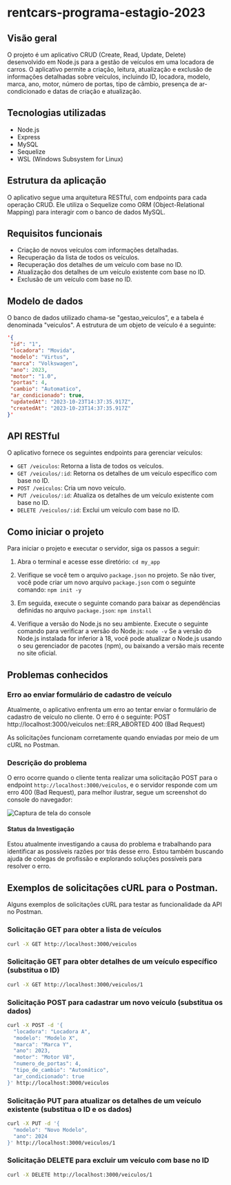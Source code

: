 # rentcars-programa-estagio-2023

## Visão geral

O projeto é um aplicativo CRUD (Create, Read, Update, Delete) desenvolvido em Node.js para a gestão de veículos em uma locadora de carros. O aplicativo permite a criação, leitura, atualização e exclusão de informações detalhadas sobre veículos, incluindo ID, locadora, modelo, marca, ano, motor, número de portas, tipo de câmbio, presença de ar-condicionado e datas de criação e atualização.

## Tecnologias utilizadas

- Node.js
- Express
- MySQL
- Sequelize
- WSL (Windows Subsystem for Linux)

## Estrutura da aplicação

O aplicativo segue uma arquitetura RESTful, com endpoints para cada operação CRUD. Ele utiliza o Sequelize como ORM (Object-Relational Mapping) para interagir com o banco de dados MySQL.

## Requisitos funcionais

- Criação de novos veículos com informações detalhadas.
- Recuperação da lista de todos os veículos.
- Recuperação dos detalhes de um veículo com base no ID.
- Atualização dos detalhes de um veículo existente com base no ID.
- Exclusão de um veículo com base no ID.

## Modelo de dados

O banco de dados utilizado chama-se "gestao_veiculos", e a tabela é denominada "veiculos". A estrutura de um objeto de veículo é a seguinte:

```json
'{
 "id": "1",
 "locadora": "Movida",
 "modelo": "Virtus",
 "marca": "Volkswagen",
 "ano": 2023,
 "motor": "1.0",
 "portas": 4,
 "cambio": "Automatico",
 "ar_condicionado": true,
 "updatedAt": "2023-10-23T14:37:35.917Z",
 "createdAt": "2023-10-23T14:37:35.917Z"
}'
```

## API RESTful

O aplicativo fornece os seguintes endpoints para gerenciar veículos:

- `GET /veiculos`: Retorna a lista de todos os veículos.
- `GET /veiculos/:id`: Retorna os detalhes de um veículo específico com base no ID.
- `POST /veiculos`: Cria um novo veículo.
- `PUT /veiculos/:id`: Atualiza os detalhes de um veículo existente com base no ID.
- `DELETE /veiculos/:id`: Exclui um veículo com base no ID.

## Como iniciar o projeto

Para iniciar o projeto e executar o servidor, siga os passos a seguir:

1. Abra o terminal e acesse esse diretório:
`cd my_app`

2. Verifique se você tem o arquivo `package.json` no projeto. Se não tiver, você pode criar um novo arquivo `package.json` com o seguinte comando:
`npm init -y`

3. Em seguida, execute o seguinte comando para baixar as dependências definidas no arquivo `package.json`:
`npm install`

4. Verifique a versão do Node.js no seu ambiente. Execute o seguinte comando para verificar a versão do Node.js:
`node -v`
Se a versão do Node.js instalada for inferior à 18, você pode atualizar o Node.js usando o seu gerenciador de pacotes (npm), ou baixando a versão mais recente no site oficial.

## Problemas conhecidos
### Erro ao enviar formulário de cadastro de veículo
Atualmente, o aplicativo enfrenta um erro ao tentar enviar o formulário de cadastro de veículo no cliente. O erro é o seguinte:
POST http://localhost:3000/veiculos net::ERR_ABORTED 400 (Bad Request)

As solicitações funcionam corretamente quando enviadas por meio de um cURL no Postman.

### Descrição do problema
O erro ocorre quando o cliente tenta realizar uma solicitação POST para o endpoint `http://localhost:3000/veiculos`, e o servidor responde com um erro 400 (Bad Request), para melhor ilustrar, segue um screenshot do console do navegador:

![Captura de tela do console](img/error.console.png)

#### Status da Investigação
Estou atualmente investigando a causa do problema e trabalhando para identificar as possíveis razões por trás desse erro. Estou também buscando ajuda de colegas de profissão e explorando soluções possíveis para resolver o erro.

## Exemplos de solicitações cURL para o Postman.
Alguns exemplos de solicitações cURL para testar as funcionalidade da API no Postman.
### Solicitação GET para obter a lista de veículos
```bash
curl -X GET http://localhost:3000/veiculos
```
### Solicitação GET para obter detalhes de um veículo específico (substitua o ID)
```bash
curl -X GET http://localhost:3000/veiculos/1
```
### Solicitação POST para cadastrar um novo veículo (substitua os dados)
``` bash
curl -X POST -d '{
  "locadora": "Locadora A",
  "modelo": "Modelo X",
  "marca": "Marca Y",
  "ano": 2023,
  "motor": "Motor V8",
  "numero_de_portas": 4,
  "tipo_de_cambio": "Automático",
  "ar_condicionado": true
}' http://localhost:3000/veiculos
```
### Solicitação PUT para atualizar os detalhes de um veículo existente (substitua o ID e os dados)
``` bash
curl -X PUT -d '{
  "modelo": "Novo Modelo",
  "ano": 2024
}' http://localhost:3000/veiculos/1
```
### Solicitação DELETE para excluir um veículo com base no ID
``` bash
curl -X DELETE http://localhost:3000/veiculos/1
```



   
